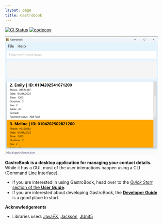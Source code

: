 ```yaml
---
layout: page
title: Gastrobook
---
```


[![CI Status](https://github.com/se-edu/addressbook-level3/workflows/Java%20CI/badge.svg)](https://github.com/AY2425S2-CS2103T-T09-3/tp/actions)
[![codecov](https://codecov.io/gh/se-edu/addressbook-level3/branch/master/graph/badge.svg)](https://codecov.io/gh/se-edu/addressbook-level3)

![Ui](images/Ui1.png)

**GastroBook is a desktop application for managing your contact details.** While it has a GUI, most of the user interactions happen using a CLI (Command Line Interface).

* If you are interested in using GastroBook, head over to the [_Quick Start_ section of the **User Guide**](UserGuide.html#quick-start).
* If you are interested about developing GastroBook, the [**Developer Guide**](DeveloperGuide.html) is a good place to start.


**Acknowledgements**

* Libraries used: [JavaFX](https://openjfx.io/), [Jackson](https://github.com/FasterXML/jackson), [JUnit5](https://github.com/junit-team/junit5)
